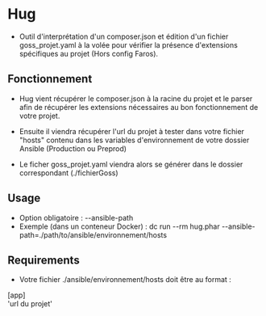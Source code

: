 # Hug
- Outil d'interprétation d'un composer.json et édition d'un fichier goss_projet.yaml à la volée pour vérifier la présence d'extensions spécifiques au projet (Hors config Faros).

## Fonctionnement

- Hug vient récupérer le composer.json à la racine du projet et le parser afin de récupérer les extensions nécessaires au bon fonctionnement de votre projet.

- Ensuite il viendra récupérer l'url du projet à tester dans votre fichier "hosts" contenu dans les variables d'environnement de votre dossier Ansible (Production ou Preprod)

- Le ficher goss_projet.yaml viendra alors se générer dans le dossier correspondant (./fichierGoss)

## Usage

- Option obligatoire : --ansible-path
- Exemple (dans un conteneur Docker) : dc run --rm hug.phar --ansible-path=./path/to/ansible/environnement/hosts
 
## Requirements

- Votre fichier ./ansible/environnement/hosts doit être au format : 

[app]  
'url du projet'

